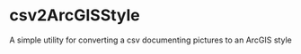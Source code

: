 csv2ArcGISStyle
===============

A simple utility for converting a csv documenting pictures to an ArcGIS style
